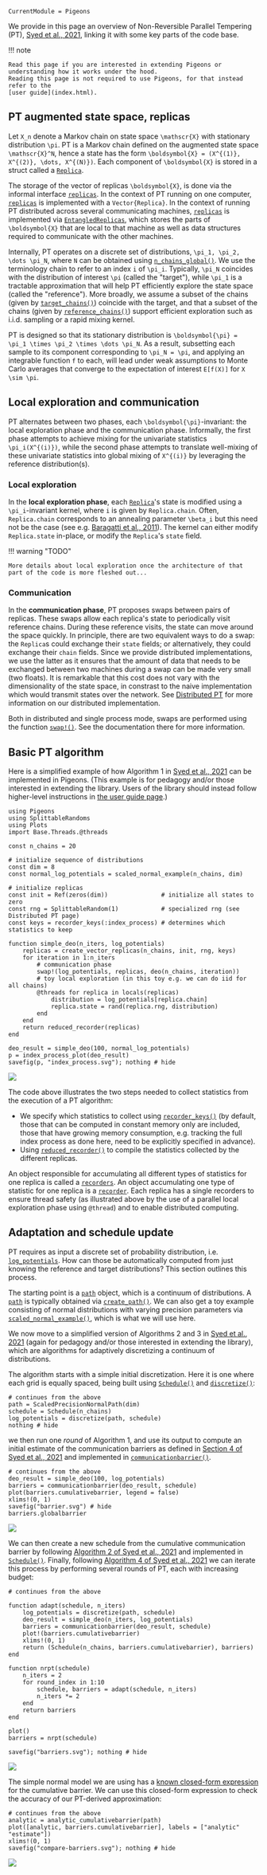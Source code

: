 ```@meta
CurrentModule = Pigeons
```


We provide in this page an overview of Non-Reversible Parallel Tempering (PT), 
[Syed et al., 2021](https://rss.onlinelibrary.wiley.com/doi/10.1111/rssb.12464), 
linking it with some key parts of the code base. 

!!! note

    Read this page if you are interested in extending Pigeons or 
    understanding how it works under the hood. 
    Reading this page is not required to use Pigeons, for that instead refer to the 
    [user guide](index.html). 



## PT augmented state space, replicas

Let ``X_n`` denote a Markov chain on state space ``\mathscr{X}`` with stationary distribution
``\pi``. 
PT is a Markov chain defined on the augmented state space ``\mathscr{X}^N``, hence 
a state has the form ``\boldsymbol{X} = (X^{(1)}, X^{(2)}, \dots, X^{(N)})``. 
Each component of ``\boldsymbol{X}`` is stored in a struct called a
[`Replica`](@ref). 

The storage of the vector of replicas ``\boldsymbol{X}``, is done via the informal 
interface [`replicas`](@ref). In the context of PT running on one computer, 
[`replicas`](@ref) is implemented with a `Vector{Replica}`. In the context 
of running PT distributed across several communicating machines, [`replicas`](@ref) 
is implemented via [`EntangledReplicas`](@ref), which stores the parts of 
``\boldsymbol{X}`` that are local to that machine as well as data structures 
required to communicate with the other machines. 

Internally, PT operates on a discrete set of distributions, 
``\pi_1, \pi_2, \dots \pi_N``, where ``N`` can be obtained using [`n_chains_global()`](@ref). 
We use the terminology chain to refer to an index ``i`` of ``\pi_i``.
Typically, ``\pi_N`` coincides with the distribution of interest ``\pi`` (called the "target"), while 
``\pi_1`` is a tractable approximation that will help PT efficiently explore the 
state space (called the "reference"). 
More broadly, we assume a subset of the chains (given by [`target_chains()`](@ref)) coincide with the target, and that a subset of the chains (given by [`reference_chains()`](@ref)) support 
efficient exploration such as i.i.d. sampling or a rapid mixing kernel. 

PT is designed so that its stationary distribution is ``\boldsymbol{\pi} = \pi_1 \times \pi_2 \times \dots \pi_N``. 
As a result, subsetting each sample to its component corresponding to ``\pi_N = \pi``, 
and applying an integrable function ``f`` to each, will lead under weak assumptions 
to Monte Carlo averages that converge to the expectation of interest ``E[f(X)]`` for 
``X \sim \pi``.

## Local exploration and communication

PT alternates between two phases, each ``\boldsymbol{\pi}``-invariant: the local 
exploration phase and the communication phase. Informally, the first phase attempts to achieve 
mixing for the univariate statistics ``\pi_i(X^{(i)})``, while the second phase attempts to 
translate well-mixing of these univariate statistics into global mixing of ``X^{(i)}`` by 
leveraging the reference distribution(s).

### Local exploration

In the **local exploration phase**,
each [`Replica`](@ref)'s state is modified using a ``\pi_i``-invariant kernel, 
where ``i`` is given by `Replica.chain`. Often, `Replica.chain` corresponds to 
an annealing parameter ``\beta_i`` but this need not be the case (see 
e.g. [Baragatti et al., 2011](https://arxiv.org/abs/1108.3423)).
The kernel can either modify `Replica.state` in-place, or modify the 
`Replica`'s `state` field.

!!! warning "TODO"

    More details about local exploration once the architecture of that 
    part of the code is more fleshed out...

### Communication

In the **communication phase**, PT proposes swaps between pairs of replicas. 
These swaps allow each replica's state to periodically visit reference chains. During these reference
visits, the state can move around the space quickly. 
In principle, there are two equivalent ways to do a swap: the `Replica`s could exchange 
their `state` fields; or alternatively, they could exchange their `chain` fields.
Since we provide distributed implementations, we use the latter as it ensures that 
the amount of data that needs to be exchanged between two machines during a swap 
can be made very small (two floats). 
It is remarkable that this cost does not vary with the dimensionality of the state space, 
in constrast to the naive implementation which would transmit states over the network.
See [Distributed PT](distributed.html) for more information on our distributed implementation.

Both in distributed and single process mode, 
swaps are performed using the function [`swap!()`](@ref). See the documentation there for
more information.


## Basic PT algorithm

Here is a simplified example of how Algorithm 1 in [Syed et al., 2021](https://rss.onlinelibrary.wiley.com/doi/10.1111/rssb.12464) 
can be implemented in Pigeons. (This example is for pedagogy and/or those interested in extending 
the library. Users of the library should instead follow higher-level instructions in [the user guide page](index.html).)

```@example simple_algos
using Pigeons
using SplittableRandoms
using Plots
import Base.Threads.@threads

const n_chains = 20

# initialize sequence of distributions
const dim = 8
const normal_log_potentials = scaled_normal_example(n_chains, dim)

# initialize replicas
const init = Ref(zeros(dim))               # initialize all states to zero
const rng = SplittableRandom(1)            # specialized rng (see Distributed PT page)
const keys = recorder_keys(:index_process) # determines which statistics to keep

function simple_deo(n_iters, log_potentials)
    replicas = create_vector_replicas(n_chains, init, rng, keys)
    for iteration in 1:n_iters
        # communication phase
        swap!(log_potentials, replicas, deo(n_chains, iteration))
        # toy local exploration (in this toy e.g. we can do iid for all chains)
        @threads for replica in locals(replicas)
            distribution = log_potentials[replica.chain]
            replica.state = rand(replica.rng, distribution)
        end
    end
    return reduced_recorder(replicas)
end

deo_result = simple_deo(100, normal_log_potentials)
p = index_process_plot(deo_result)
savefig(p, "index_process.svg"); nothing # hide
```

![](index_process.svg)

The code above illustrates the two steps needed to collect statistics from the execution of a PT algorithm: 

- We specify which statistics to collect using [`recorder_keys()`](@ref) (by 
    default, those that can be computed in constant memory only are included, 
    those that have growing memory consumption, e.g. tracking the full 
    index process as done here, need to be explicitly specified in advance).
- Using [`reduced_recorder()`](@ref) to compile the statistics collected 
    by the different replicas.
    
An object responsible for accumulating all different types of statistics for 
one replica is called a  [`recorders`](@ref). An object accumulating one 
type of statistic for one replica is a [`recorder`](@ref). 
Each replica has a single recorders to ensure thread safety (as illustrated above 
by the use of a parallel local exploration phase using `@thread`) and to enable distributed 
computing. 


## Adaptation and schedule update

PT requires as input a discrete set of probability distribution, i.e. [`log_potentials`](@ref). 
How can those be automatically computed from just knowing the reference and target 
distributions?
This section outlines this process.

The starting point is a [`path`](@ref) object, which is a continuum of distributions. 
A [`path`](@ref) is typically obtained via [`create_path()`](@ref). 
We can also get a toy example consisting of normal distributions with varying 
precision parameters via [`scaled_normal_example()`](@ref), which is what we 
will use here.

We now move to a simplified version of Algorithms 2 and 3 in [Syed et al., 2021](https://rss.onlinelibrary.wiley.com/doi/10.1111/rssb.12464) 
(again for pedagogy and/or those interested in extending the library), which are 
algorithms for adaptively discretizing a continuum of distributions.

The algorithm starts with a simple initial discretization.
Here it is one where each grid is equally spaced, being built using [`Schedule()`](@ref)
and [`discretize()`](@ref):

```@example simple_algos
# continues from the above
path = ScaledPrecisionNormalPath(dim)
schedule = Schedule(n_chains)
log_potentials = discretize(path, schedule)
nothing # hide
```

we then run one *round* of Algorithm 1, and use its output to 
compute an initial estimate of the communication barriers as defined 
in [Section 4 of Syed et al., 2021](https://rss.onlinelibrary.wiley.com/doi/10.1111/rssb.12464) 
and implemented in [`communicationbarrier()`](@ref).

```@example simple_algos
# continues from the above
deo_result = simple_deo(100, log_potentials)
barriers = communicationbarrier(deo_result, schedule)
plot(barriers.cumulativebarrier, legend = false)
xlims!(0, 1)
savefig("barrier.svg") # hide
barriers.globalbarrier
```

![](barrier.svg)

We can then create a new schedule from the cumulative communication barrier 
by following [Algorithm 2 of Syed et al., 2021](https://rss.onlinelibrary.wiley.com/doi/10.1111/rssb.12464) 
and implemented in [`Schedule()`](@ref). 
Finally, following [Algorithm 4 of Syed et al., 2021](https://rss.onlinelibrary.wiley.com/doi/10.1111/rssb.12464) 
we can iterate this process by performing several rounds of PT, each with increasing budget:

```@example simple_algos
# continues from the above

function adapt(schedule, n_iters)
    log_potentials = discretize(path, schedule)
    deo_result = simple_deo(n_iters, log_potentials)
    barriers = communicationbarrier(deo_result, schedule)
    plot!(barriers.cumulativebarrier)
    xlims!(0, 1)
    return (Schedule(n_chains, barriers.cumulativebarrier), barriers)
end

function nrpt(schedule)
    n_iters = 2
    for round_index in 1:10
        schedule, barriers = adapt(schedule, n_iters)
        n_iters *= 2
    end
    return barriers
end

plot()
barriers = nrpt(schedule)

savefig("barriers.svg"); nothing # hide
```

![](barriers.svg)

The simple normal model we are using has a [known closed-form expression](https://aip.scitation.org/doi/10.1063/1.1644093) 
for the cumulative barrier. We can use this closed-form expression to check the 
accuracy of our PT-derived approximation:

```@example simple_algos
# continues from the above
analytic = analytic_cumulativebarrier(path)
plot([analytic, barriers.cumulativebarrier], labels = ["analytic" "estimate"])
xlims!(0, 1)
savefig("compare-barriers.svg"); nothing # hide
```

![](compare-barriers.svg)